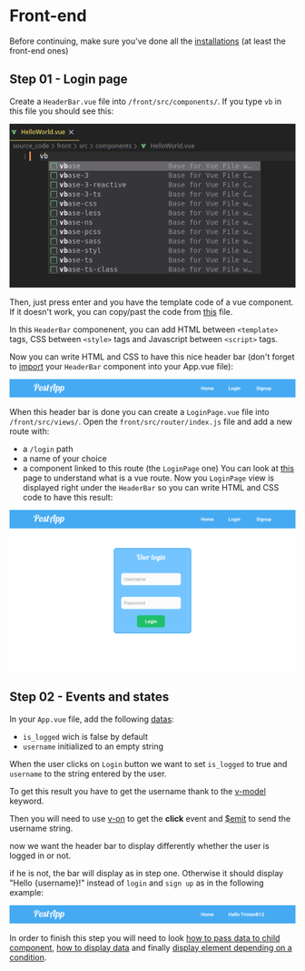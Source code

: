 # Front-end

Before continuing, make sure you've done all the [installations](https://github.com/TristanB12/postApp_workshop/blob/master/Installations.md) (at least the front-end ones)

## Step 01 - Login page

Create a `HeaderBar.vue` file into `/front/src/components/`. If you type `vb` in this file you should see this:

![plot](https://github.com/TristanB12/postApp_workshop/blob/master/asides/images/vuevb.png)

Then, just press enter and you have the template code of a vue component. If it doesn't work, you can copy/past the code from [this](https://github.com/TristanB12/postApp_workshop/blob/master/asides/content/TemplateCode.vue) file.

In this `HeaderBar` componenent, you can add HTML between `<template>` tags, CSS between `<style>` tags and Javascript between `<script>` tags.

Now you can write HTML and CSS to have this nice header bar (don't forget to [import](https://vuejs.org/v2/guide/components-registration.html#Local-Registration-in-a-Module-System) your `HeaderBar` component into your App.vue file):

![plot](https://github.com/TristanB12/postApp_workshop/blob/master/asides/images/headerbar.png)

When this header bar is done you can create a `LoginPage.vue` file into `/front/src/views/`. Open the `front/src/router/index.js` file and add a new route with:
  - a `/login` path
  - a name of your choice
  - a component linked to this route (the `LoginPage` one)
You can look at [this](https://router.vuejs.org/guide/#html) page to understand what is a vue route.
Now you `LoginPage` view is displayed right under the `HeaderBar` so you can write HTML and CSS code to have this result:

![plot](https://github.com/TristanB12/postApp_workshop/blob/master/asides/images/login%20page.png)


## Step 02 - Events and states

In your `App.vue` file, add the following [datas](https://v3.vuejs.org/guide/data-methods.html#data-properties):
  - `is_logged` wich is false by default
  - `username` initialized to an empty string
 
 When the user clicks on `Login` button we want to set `is_logged` to true and `username` to the string entered by the user.
 
 To get this result you have to get the username thank to the [v-model](https://vuejs.org/v2/guide/forms.html) keyword.
 
 Then you will need to use [v-on](https://vuejs.org/v2/guide/events.html) to get the **click** event and [$emit](https://vuejs.org/v2/guide/components.html#Emitting-a-Value-With-an-Event) to send the username string.
 
 now we want the header bar to display differently whether the user is logged in or not.

if he is not, the bar will display as in step one. Otherwise it should display "Hello {username}!" instead of `login` and `sign up` as in the following example:

![plot](https://github.com/TristanB12/postApp_workshop/blob/master/asides/images/headerbarloggedin.png)

In order to finish this step you will need to look [how to pass data to child component](https://vuejs.org/v2/guide/components.html#Passing-Data-to-Child-Components-with-Props), [how to display data](https://vuejs.org/v2/guide/syntax.html) and finally [display element depending on a condition](https://vuejs.org/v2/guide/conditional.html#v-if).
